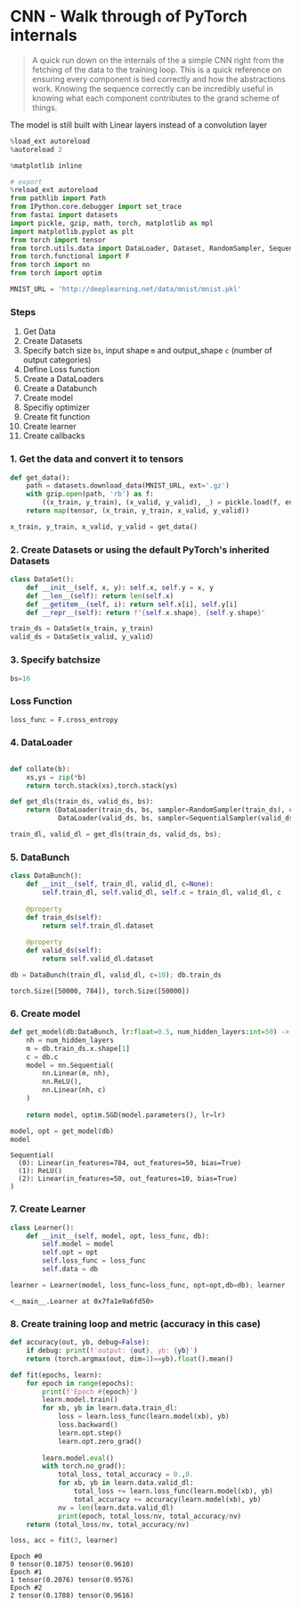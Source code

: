 # CNN - Walk through of PyTorch internals 
> A quick run down on the internals of the a simple CNN right from the fetching of the data to the training loop. This is a quick reference on ensuring every component is tied correctly and how the abstractions work.
Knowing the sequence correctly can be incredibly useful in knowing what each component contributes to the grand scheme of things.

The model is still built with Linear layers instead of a convolution layer




```python
%load_ext autoreload
%autoreload 2

%matplotlib inline
```

```python
# export
%reload_ext autoreload
from pathlib import Path
from IPython.core.debugger import set_trace
from fastai import datasets
import pickle, gzip, math, torch, matplotlib as mpl
import matplotlib.pyplot as plt
from torch import tensor
from torch.utils.data import DataLoader, Dataset, RandomSampler, SequentialSampler
from torch.functional import F
from torch import nn
from torch import optim

```

```python
MNIST_URL = 'http://deeplearning.net/data/mnist/mnist.pkl'
```

### Steps

1. Get Data
2. Create Datasets
3. Specify batch size `bs`, input shape `m` and output_shape `c` (number of output categories)
5. Define Loss function
4. Create a DataLoaders
5. Create a Databunch
6. Create model 
7. Specifiy optimizer
8. Create fit function 
9. Create learner
10. Create callbacks

### 1. Get the data and convert it to tensors

```python
def get_data():
    path = datasets.download_data(MNIST_URL, ext='.gz')
    with gzip.open(path, 'rb') as f:
        ((x_train, y_train), (x_valid, y_valid), _) = pickle.load(f, encoding='latin-1')
    return map(tensor, (x_train, y_train, x_valid, y_valid))
```

```python
x_train, y_train, x_valid, y_valid = get_data()
```

### 2. Create Datasets or using the default PyTorch's inherited Datasets

```python
class DataSet():
    def __init__(self, x, y): self.x, self.y = x, y
    def __len__(self): return len(self.x)
    def __getitem__(self, i): return self.x[i], self.y[i]
    def __repr__(self): return f"{self.x.shape}, {self.y.shape}"
```

```python
train_ds = DataSet(x_train, y_train)
valid_ds = DataSet(x_valid, y_valid)
```

### 3. Specify batchsize

```python
bs=16
```

### Loss Function

```python
loss_func = F.cross_entropy
```

### 4. DataLoader

```python

def collate(b):
    xs,ys = zip(*b)
    return torch.stack(xs),torch.stack(ys)

def get_dls(train_ds, valid_ds, bs):
    return (DataLoader(train_ds, bs, sampler=RandomSampler(train_ds), collate_fn=collate), 
            DataLoader(valid_ds, bs, sampler=SequentialSampler(valid_ds), collate_fn=collate))

train_dl, valid_dl = get_dls(train_ds, valid_ds, bs); 
```

### 5. DataBunch

```python
class DataBunch():
    def __init__(self, train_dl, valid_dl, c=None):
        self.train_dl, self.valid_dl, self.c = train_dl, valid_dl, c
    
    @property
    def train_ds(self):
        return self.train_dl.dataset
    
    @property
    def valid_ds(self):
        return self.valid_dl.dataset
```

```python
db = DataBunch(train_dl, valid_dl, c=10); db.train_ds
```




    torch.Size([50000, 784]), torch.Size([50000])



### 6. Create model

```python
def get_model(db:DataBunch, lr:float=0.5, num_hidden_layers:int=50) -> (nn.Sequential, optim.SGD):
    nh = num_hidden_layers
    m = db.train_ds.x.shape[1]
    c = db.c
    model = nn.Sequential(
        nn.Linear(m, nh),
        nn.ReLU(),
        nn.Linear(nh, c)
    )
    
    return model, optim.SGD(model.parameters(), lr=lr)
```

```python
model, opt = get_model(db)
model
```




    Sequential(
      (0): Linear(in_features=784, out_features=50, bias=True)
      (1): ReLU()
      (2): Linear(in_features=50, out_features=10, bias=True)
    )



### 7. Create Learner

```python
class Learner():
    def __init__(self, model, opt, loss_func, db):
        self.model = model
        self.opt = opt
        self.loss_func = loss_func
        self.data = db
```

```python
learner = Learner(model, loss_func=loss_func, opt=opt,db=db); learner
```




    <__main__.Learner at 0x7fa1e9a6fd50>



### 8. Create training loop and metric (accuracy in this case)

```python
def accuracy(out, yb, debug=False):
    if debug: print(f'output: {out}, yb: {yb}')
    return (torch.argmax(out, dim=1)==yb).float().mean()

def fit(epochs, learn):
    for epoch in range(epochs):
        print(f'Epoch #{epoch}')
        learn.model.train()
        for xb, yb in learn.data.train_dl:
            loss = learn.loss_func(learn.model(xb), yb)
            loss.backward()
            learn.opt.step()
            learn.opt.zero_grad()
            
        learn.model.eval()
        with torch.no_grad():
            total_loss, total_accuracy = 0.,0.
            for xb, yb in learn.data.valid_dl:
                total_loss += learn.loss_func(learn.model(xb), yb)
                total_accuracy += accuracy(learn.model(xb), yb)
            nv = len(learn.data.valid_dl)
            print(epoch, total_loss/nv, total_accuracy/nv)
    return (total_loss/nv, total_accuracy/nv)
```

```python
loss, acc = fit(3, learner)
```

    Epoch #0
    0 tensor(0.1875) tensor(0.9610)
    Epoch #1
    1 tensor(0.2076) tensor(0.9576)
    Epoch #2
    2 tensor(0.1788) tensor(0.9616)

